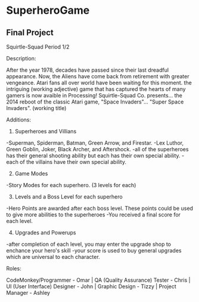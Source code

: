SuperheroGame
=============

Final Project 
-------------
Squirtle-Squad
Period 1/2

Description: 

After the year 1978, decades have passed since their last dreadful appearance.
Now, the Aliens have come back from retirement with greater vengeance.
Atari fans all over world have been waiting for this moment. 
the intriguing (working adjective) game that has captured the hearts of many gamers
is now avaible in Processing! 
Squirtle-Squad Co. presents... the 2014 reboot of the classic Atari game, "Space Invaders"...
"Super Space Invaders". (working title)

Additions:

1. Superheroes and Villians

  -Superman, Spiderman, Batman, Green Arrow, and Firestar.
  -Lex Luthor, Green Goblin, Joker, Black Archer, and Aftershock.
  -all of the superheroes has their general shooting ability but each has their own special ability.
  -each of the villains have their own special ability.
  
2. Game Modes

  -Story Modes for each superhero. (3 levels for each)

3. Levels and a Boss Level for each superhero

  -Hero Points are awarded after each boss level. These points could be used to give more abilities to the superheroes
  -You received a final score for each level. 

4. Upgrades and Powerups

  -after completion of each level, you may enter the upgrade shop to enchance your hero's skill
  -your score is used to buy general upgrades which are universal to each character.
  
Roles:

CodeMonkey/Programmer - Omar 
| QA (Quality Assurance) Tester - Chris
| UI (User Interface) Designer - John
| Graphic Design - Tizzy
| Project Manager - Ashley

